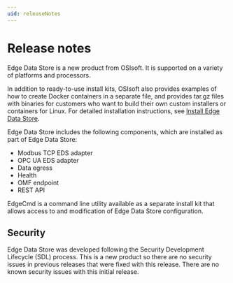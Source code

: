 ```yaml
---
uid: releaseNotes
---
```


# Release notes

Edge Data Store is a new product from OSIsoft. It is supported on a variety of platforms and processors.   

In addition to ready-to-use install kits, OSIsoft also provides examples of how to create Docker containers in a separate file, and provides tar.gz files with binaries for customers who want to build their own custom installers or containers for Linux. For detailed installation instructions, see [Install Edge Data Store](xref:InstallEdgeDataStore).

Edge Data Store includes the following components, which are installed as part of Edge Data Store:
- Modbus TCP EDS adapter
- OPC UA EDS adapter
- Data egress
- Health
- OMF endpoint
- REST API

EdgeCmd is a command line utility available as a separate install kit that allows access to and modification of Edge Data Store configuration.

## Security

Edge Data Store was developed following the Security Development Lifecycle (SDL) process. This is a new product so there are no security issues in previous releases that were fixed with this release. There are no known security issues with this initial release.
